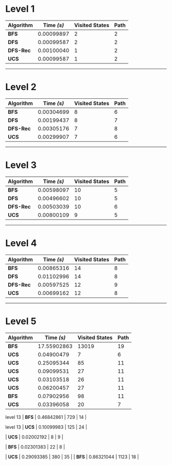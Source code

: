 # Level 1

| Algorithm | Time *(s)* | Visited States | Path |
|-----------|------------|----------------|------|
|  **BFS** | 0.00099897 | 2 | 2 |
|  **DFS** | 0.00099587 | 2 | 2 |
|  **DFS-Rec** | 0.00100040 | 1 | 2 |
|  **UCS** | 0.00099587 | 1 | 2 |
---
# Level 2

| Algorithm | Time *(s)* | Visited States | Path |
|-----------|------------|----------------|------|
|  **BFS** | 0.00304699 | 8 | 6 |
|  **DFS** | 0.00199437 | 8 | 7 |
|  **DFS-Rec** | 0.00305176 | 7 | 8 |
|  **UCS** | 0.00299907 | 7 | 6 |
---
# Level 3
| Algorithm | Time *(s)* | Visited States | Path |
|-----------|------------|----------------|------|
|  **BFS** | 0.00598097 | 10 | 5 |
|  **DFS** | 0.00496602 | 10 | 5 |
|  **DFS-Rec** | 0.00503039 | 10 | 6 |
|  **UCS** | 0.00800109 | 9 | 5 |
---
# Level 4
| Algorithm | Time *(s)* | Visited States | Path |
|-----------|------------|----------------|------|
|  **BFS** | 0.00865316 | 14 | 8 |
|  **DFS** | 0.01102996 | 14 | 8 |
|  **DFS-Rec** | 0.00597525 | 12 | 9 |
|  **UCS** | 0.00699162 | 12 | 8 |
---
# Level 5
| Algorithm | Time *(s)* | Visited States | Path |
|-----------|------------|----------------|------|
|  **BFS** | 17.55902863 | 13019 | 19 |
|  **UCS** | 0.04900479 | 7 | 6 |
|  **UCS** | 0.25095344 | 85 | 11 |
|  **UCS** | 0.09099531 | 27 | 11 |
|  **UCS** | 0.03103518 | 26 | 11 |
|  **UCS** | 0.06200457 | 27 | 11 |
|  **BFS** | 0.07902956 | 98 | 11 |
|  **UCS** | 0.03396058 | 20 | 7 |



level 13
|  **BFS** | 0.46842861 | 729 | 14 |

level 13
|  **UCS** | 0.10099983 | 125 | 24 |



|  **UCS** | 0.02002192 | 8 | 9 |

|  **BFS** | 0.02301383 | 22 | 8 |


|  **UCS** | 0.29093385 | 380 | 35 |
|  **BFS** | 0.86321044 | 1123 | 18 |

